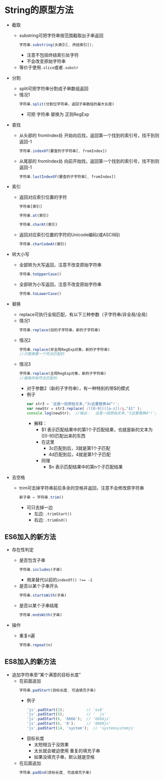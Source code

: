 # String的原型方法

- 截取
    - substring可把字符串按范围截取出子串返回
        ```js
        字符串.substring(头索引[, 终结索引]);
        ```
        - 注意不包括终结索引处字符
        - 不会改变原始字符串
    - 等价于使用`.slice`或者`.substr`
        
- 分割　
    - split可把字符串分割成子串数组返回
    - 情况1
        ```js
        字符串.split(分割位字符串，返回子串数组的最大长度)
        ```
        - 可把 字符串 替换为 正则RegExp

- 查找　
    - 从头部的 fromIndex处 开始向后找，返回第一个找到的索引号，找不到则返回-1
        ```js
        字符串.indexOf(要查的子字符串[, fromIndex])
        ```
    
    - 从尾部的 fromIndex处 向前开始找，返回第一个找到的索引号，找不到则返回-1
        ```js
        字符串.lastIndexOf(要查的子字符串[, fromIndex])
        ```

- 索引
    - 返回对应索引位置的字符
        ```js
        字符串[索引]
        ```
        ```js
        字符串.at(索引)
        ```
        ```js
        字符串.charAt(索引)
        ```
    - 返回对应索引位置的字符的Unicode编码(或ASCII码)
       ```js
       字符串.charCodeAt(索引)
       ```

- 转大小写
    - 全部转为大写返回，注意不改变原始字符串
        ```js
        字符串.toUpperCase()
        ```
    - 全部转为小写返回，注意不改变原始字符串
        ```js
        字符串.toLowerCase()
        ```

- 替换　
    - replace可执行全局匹配，有以下三种参数（子字符串/非全局/全局）
    - 情况1
        ```js
        字符串.replace(旧的子字符串，新的子字符串)
        ```
    - 情况2
        ```js
        字符串.replace(非全局RegExp对象，新的子字符串)
        //只替换第一个符合匹配的
        ```
    - 情况3
        ```js
        字符串.replace(全局RegExp对象，新的子字符串)
        //替换所有符合匹配的
        ```
        - 对于参数2（新的子字符串），有一种特别的带$的模式
        - 例子
            ```js
            var str3 = '这是一段原始文本,"3c这要替换4d"!';
            var newStr = str3.replace( /([0-9])([a-z])/g,"$1" );
            console.log(newStr);  //输出：  这是一段原始文本,"3这要替换4"!';
            ```
            - 解释：
                - $1 表示匹配结果中的第1个子匹配结果，也就是新的文本为([0-9])匹配出来的东西
                - 在这里
                    - 3c匹配到后，3就是第1个子匹配
                    - 4d匹配到后，4就是第1个子匹配
                - 同理
                    - $n 表示匹配结果中的第n个子匹配结果


- 去空格　
    - trim可去掉字符串前后多余的空格并返回，注意不会修改原字符串
        ```js
        新子串 = 字符串.trim()
        ```
        - 可只去掉一边
            - 左边: `.trimStart()`
            - 右边: `.trimEnd()`

## ES6加入的新方法

- 存在性判定
    - 是否包含子串
        ```js
        字符串.includes(子串)
        ```
        - 用来替代以前的`indexOf() !== -1`
    - 是否以某个子串开头
        ```js
        字符串.startsWith(子串)
        ```
    - 是否以某个子串结尾
        ```js
        字符串.endsWith(子串)
        ```

- 操作
    - 重复n遍
        ```js
        字符串.repeat(n)
        ```
        
## ES8加入的新方法

- 追加字符串至“某个满意的目标长度”
    - 在前面追加
        ```js
        字符串.padStart(目标长度, 可选填充子串)
        ```
        - 例子
            ```js
            'js'.padStart(2);          // 'es8'
            'js'.padStart(5);          // '  js'
            'js'.padStart(6, '6666');  // '6666js'
            'js'.padStart(6, '0');     // '0000js'
            'js'.padStart(14, 'system');  // 'systemsystemjs'
            ```
        - 目标长度
            - 太短相当于没效果
            - 太长就会被迫使用 重复的填充子串
            - 如果没填充子串，默认就是空格
    - 在后面追加
        ```js
        字符串.padEnd(目标长度, 可选填充子串)
        ```
    